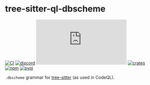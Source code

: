 # tree-sitter-ql-dbscheme

[![CI][ci]](https://github.com/tree-sitter/tree-sitter-ql-dbscheme/actions/workflows/ci.yml)
[![discord][discord]](https://discord.gg/w7nTvsVJhm)
[![matrix][matrix]](https://matrix.to/#/#tree-sitter-chat:matrix.org)
[![crates][crates]](https://crates.io/crates/tree-sitter-ql-dbscheme)
[![npm][npm]](https://www.npmjs.com/package/tree-sitter-ql-dbscheme)
[![pypi][pypi]](https://pypi.org/project/tree-sitter-ql-dbscheme)

`.dbscheme` grammar for [tree-sitter][] (as used in CodeQL).

[tree-sitter]: https://github.com/tree-sitter/tree-sitter
[ci]: https://img.shields.io/github/actions/workflow/status/tree-sitter/tree-sitter-ql-dbscheme/ci.yml?logo=github&label=CI
[discord]: https://img.shields.io/discord/1063097320771698699?logo=discord&label=discord
[matrix]: https://img.shields.io/matrix/tree-sitter-chat%3Amatrix.org?logo=matrix&label=matrix
[npm]: https://img.shields.io/npm/v/tree-sitter-ql-dbscheme?logo=npm
[crates]: https://img.shields.io/crates/v/tree-sitter-ql-dbscheme?logo=rust
[pypi]: https://img.shields.io/pypi/v/tree-sitter-ql-dbscheme?logo=pypi&logoColor=ffd242
